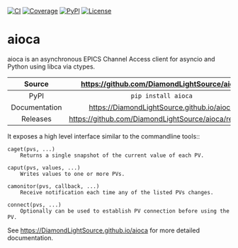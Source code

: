 [![CI](https://github.com/DiamondLightSource/aioca/actions/workflows/ci.yml/badge.svg)](https://github.com/DiamondLightSource/aioca/actions/workflows/ci.yml)
[![Coverage](https://codecov.io/gh/DiamondLightSource/aioca/branch/main/graph/badge.svg)](https://codecov.io/gh/DiamondLightSource/aioca)
[![PyPI](https://img.shields.io/pypi/v/aioca.svg)](https://pypi.org/project/aioca)
[![License](https://img.shields.io/badge/License-Apache%202.0-blue.svg)](https://opensource.org/licenses/Apache-2.0)

# aioca

aioca is an asynchronous EPICS Channel Access client for asyncio and Python
using libca via ctypes.

|    Source     |     <https://github.com/DiamondLightSource/aioca>      |
| :-----------: | :----------------------------------------------------: |
|     PyPI      |                  `pip install aioca`                   |
| Documentation |      <https://DiamondLightSource.github.io/aioca>      |
|   Releases    | <https://github.com/DiamondLightSource/aioca/releases> |

<!-- README only content. Anything below this line won't be included in index.md -->

It exposes a high level interface similar to the commandline tools::

    caget(pvs, ...)
        Returns a single snapshot of the current value of each PV.

    caput(pvs, values, ...)
        Writes values to one or more PVs.

    camonitor(pvs, callback, ...)
        Receive notification each time any of the listed PVs changes.

    connect(pvs, ...)
        Optionally can be used to establish PV connection before using the PV.

See https://DiamondLightSource.github.io/aioca for more detailed documentation.
